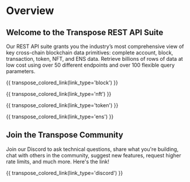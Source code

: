 # Overview

## Welcome to the Transpose REST API Suite
Our REST API suite grants you the industry’s most comprehensive view of key cross-chain blockchain data primitives: complete account, block, transaction, token, NFT, and ENS data. Retrieve billions of rows of data at low cost using over 50 different endpoints and over 100 flexible query parameters.

{{ transpose_colored_link(link_type='block') }}

{{ transpose_colored_link(link_type='nft') }}

{{ transpose_colored_link(link_type='token') }}

{{ transpose_colored_link(link_type='ens') }}

## Join the Transpose Community
Join our Discord to ask technical questions, share what you're building, chat with others in the community, suggest new features, request higher rate limits, and much more. Here's the link!

{{ transpose_colored_link(link_type='discord') }}

